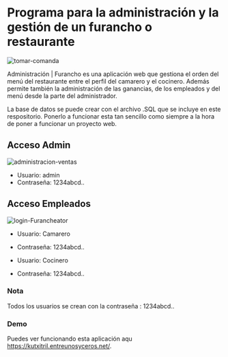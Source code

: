 # Programa para la administración y la gestión de un furancho o restaurante

![tomar-comanda](https://user-images.githubusercontent.com/6242827/223697811-adf3c0e0-f924-4818-afc3-bd75eec5a703.png)

Administración | Furancho es una aplicación web que gestiona el orden del menú del restaurante entre el perfil del camarero y el cocinero. Además permite también la administración de las ganancias, de los empleados y del menú desde la parte del administrador.

La base de datos se puede crear con el archivo .SQL que se incluye en este respositorio. Ponerlo a funcionar esta tan sencillo como siempre a la hora de poner a funcionar un proyecto web.

## Acceso Admin

![administracion-ventas](https://user-images.githubusercontent.com/6242827/223698806-27ad6766-5017-4510-bef7-e0af18b015f6.png)

- Usuario: admin
- Contraseña: 1234abcd..

## Acceso Empleados


![login-Furancheator](https://user-images.githubusercontent.com/6242827/223697661-7b36a7a0-d0a9-45c4-91da-435d29433db4.png)

- Usuario: Camarero
- Contraseña: 1234abcd..

- Usuario: Cocinero
- Contraseña: 1234abcd..

### Nota
Todos los usuarios se crean con la contraseña : 1234abcd..

### Demo
Puedes ver funcionando esta aplicación aqu https://kutxitril.entreunosyceros.net/.
